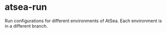 # atsea-run
Run configurations for different environments of AtSea. Each environment is in a different branch.
